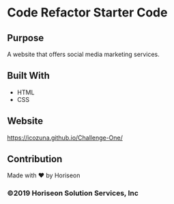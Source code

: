 # Code Refactor Starter Code

## Purpose
A website that offers social media marketing services. 

## Built With
* HTML
* CSS

## Website
https://icozuna.github.io/Challenge-One/

## Contribution
Made with ❤️ by Horiseon

### ©️2019 Horiseon Solution Services, Inc 
